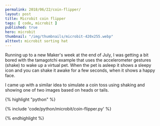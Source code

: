 ```yaml
---
permalink: 2018/06/22/coin-flipper/
layout: post
title: Microbit coin flipper
tags: [ code, microbit ]
published: true
hero: microbit
thumbnail: "/img/thumbnails/microbit-420x255.webp"
alttext: microbit sorting hat
---
```


Running up to a new Maker's week at the end of July, I was getting a bit bored
with the tamagotchi example that uses the accelerometer gestures (shake) to wake up a virtual pet. When the pet is asleep it shows a sleepy icon and you can shake it awake for a few seconds, when it shows a happy face.

I came up with a similar idea to simulate a coin toss using shaking and showing one of two images based on heads or tails.

{% highlight "python" %}

{% include 'code/python/microbit/coin-flipper.py' %}

{% endhighlight %}
